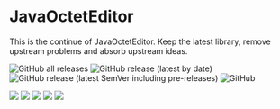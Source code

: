 # JavaOctetEditor

This is the continue of JavaOctetEditor. 
Keep the latest library, remove upstream problems and absorb upstream ideas.

![GitHub all releases](https://img.shields.io/github/downloads/Ecdcaeb/JavaOctetEditor/total?style=flat-square)
![GitHub release (latest by date)](https://img.shields.io/github/v/release/Ecdcaeb/JavaOctetEditor?style=flat-square)
![GitHub release (latest SemVer including pre-releases)](https://img.shields.io/github/v/release/Ecdcaeb/JavaOctetEditor?include_prereleases&style=flat-square)
![GitHub](https://img.shields.io/github/license/Ecdcaeb/JavaOctetEditor?style=flat-square)

![](https://user-images.githubusercontent.com/32991121/190947407-bbc6642e-2c9d-46f3-921c-6558c74272cf.png)
![](https://user-images.githubusercontent.com/32991121/190947409-9df48d03-e1b7-4c0a-ae1d-08e1ca2bc9aa.png)
![](https://user-images.githubusercontent.com/32991121/190947408-df6c6818-ea79-4a42-8b90-101b6daa3099.png)
![](https://user-images.githubusercontent.com/32991121/190947401-fc08fc4f-3714-49ca-a064-913e7312b191.png)
![](https://user-images.githubusercontent.com/32991121/190947410-4b8f224a-c589-4998-950a-e19618ce5734.png)
